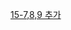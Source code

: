 [15-7,8,9 추가](https://github.com/sosoYim/fe-dev-notes/blob/main/%EC%9E%90%EB%B0%94%EC%8A%A4%ED%81%AC%EB%A6%BD%ED%8A%B8_%EC%99%84%EB%B2%BD%EA%B0%80%EC%9D%B4%EB%93%9C/15_%EC%9B%B9%EB%B8%8C%EB%9D%BC%EC%9A%B0%EC%A0%80%EC%9D%98%20%EC%9E%90%EB%B0%94%EC%8A%A4%ED%81%AC%EB%A6%BD%ED%8A%B8.md#157-svg)
